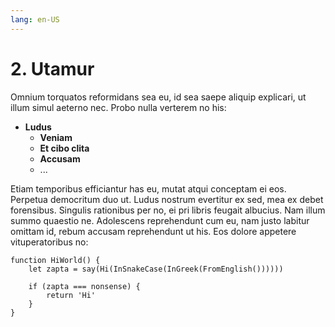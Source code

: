 ```yaml
---
lang: en-US
---
```

# 2. Utamur
Omnium torquatos reformidans sea eu, id sea saepe aliquip explicari, ut illum simul aeterno nec. Probo nulla verterem no his:

- **Ludus**
  - **Veniam**
  - **Et cibo clita**
  - **Accusam**
  - ...

Etiam temporibus efficiantur has eu, mutat atqui conceptam ei eos. Perpetua democritum duo ut. Ludus nostrum evertitur ex sed, mea ex debet forensibus. Singulis rationibus per no, ei pri libris feugait albucius. Nam illum summo quaestio ne. Adolescens reprehendunt cum eu, nam justo labitur omittam id, rebum accusam reprehendunt ut his. Eos dolore appetere vituperatoribus no:

```
function HiWorld() {
	let zapta = say(Hi(InSnakeCase(InGreek(FromEnglish())))))

	if (zapta === nonsense) {
		return 'Hi'
	}
}
```
